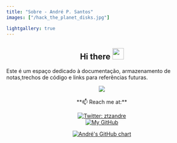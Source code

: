 ```yaml
---
title: "Sobre - André P. Santos"
images: ["/hack_the_planet_disks.jpg"]

lightgallery: true
---
```


<h2 align="Center">  Hi there <img src="https://media.giphy.com/media/WUlplcMpOCEmTGBtBW/giphy.gif" width="30"> </h2>

Este é um espaço dedicado à documentação, armazenamento de notas,trechos de código e links para referências futuras.

<div align="center"><img src="https://media.giphy.com/media/udhngZK2IFTc4/giphy.gif" /></div>
<br>
<div align="center">
**📫 Reach me at:**

[![Twitter: ztzandre](https://img.shields.io/twitter/follow/ztzandre?style=social)](https://twitter.com/ztzandre)
<br />
[![My GitHub](https://img.shields.io/badge/--website?label=My%20GitHub&logo=awesome-lists&style=social&logoColor=2257ea)](https://github.com/andreztz)

[![André\'s GitHub chart](https://ghchart.rshah.org/andreztz)](https://github.com/andreztz)



